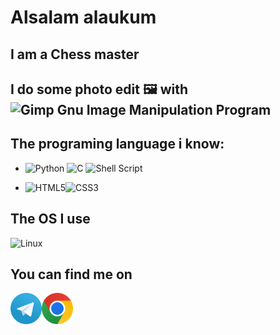 # Alsalam alaukum <img alt="" width="45px" src="https://raw.githubusercontent.com/MartinHeinz/MartinHeinz/master/wave.gif"> 
## I am a Chess master  <img align="left" alt="" width="35px" src="https://github.com/some-man1/some-man1/assets/142589483/f8a62ad5-53c0-4100-90fd-ff79e13a1df8" />
## I do some photo edit 🖼️ with 	![Gimp Gnu Image Manipulation Program](https://img.shields.io/badge/Gimp-657D8B?style=for-the-badge&logo=gimp&logoColor=FFFFFF)
## The programing language i know:
- ![Python](https://img.shields.io/badge/python-3670A0?style=for-the-badge&logo=python&logoColor=ffdd54)
![C](https://img.shields.io/badge/c-%2300599C.svg?style=for-the-badge&logo=c&logoColor=white) ![Shell Script](https://img.shields.io/badge/shell_script-%23121011.svg?style=for-the-badge&logo=gnu-bash&logoColor=white)
+ ![HTML5](https://img.shields.io/badge/html5-%23E34F26.svg?style=for-the-badge&logo=html5&logoColor=white)![CSS3](https://img.shields.io/badge/css3-%231572B6.svg?style=for-the-badge&logo=css3&logoColor=white)
## The OS I use
![Linux](https://img.shields.io/badge/Linux-FCC624?style=for-the-badge&logo=linux&logoColor=black)
## You can find me on 
<a href="https://t.me/RD515Y">
<img align="left" alt="" width="50px" src="https://raw.githubusercontent.com/github/explore/80688e429a7d4ef2fca1e82350fe8e3517d3494d/topics/telegram/telegram.png" />
  </a>
<a href="https://rdkgt7us.000webhostapp.com/">
<img align="left" alt="" width="50px" src="https://raw.githubusercontent.com/github/explore/80688e429a7d4ef2fca1e82350fe8e3517d3494d/topics/chrome/chrome.png" />
  </a>

